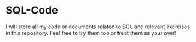 # SQL-Code
I will store all my code or documents related to SQL and relevant exercises in this repository. Feel free to try them too or treat them as your own!
